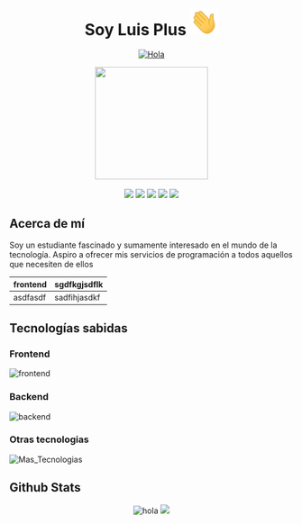 <div align="center">
  <h1> Soy Luis Plus <img src="https://raw.githubusercontent.com/ABSphreak/ABSphreak/master/gifs/Hi.gif" width="50px"> </h1>
   
  [![Hola](https://readme-typing-svg.demolab.com?font=Fira+Code&pause=1000&random=false&width=435&lines=El+mundo+de+la+tegnologia;Es+fascinante)](https://git.io/typing-svg)

  <img src="https://media.giphy.com/media/TEnXkcsHrP4YedChhA/giphy.gif" width="200" height="200" frameBorder="0" class="giphy-embed" allowFullScreen></img>
</div>

<div align="center">
  <div>
    <a href="https://discord.com/users/629045640273592350"><img src="https://skillicons.dev/icons?i=discord"/></a>
    <a href="https://mail.google.com/"><img src="https://skillicons.dev/icons?i=gmail"/></a>
    <a href="https://www.instagram.com/"><img src="https://skillicons.dev/icons?i=instagram"/></a>
    <a href="https://www.linkedin.com/"><img src="https://skillicons.dev/icons?i=linkedin"/></a>
    <a href="https://x.com/onlyWatching989"><img src="https://skillicons.dev/icons?i=twitter"/></a>
  </div>
</div>

<h2>Acerca de mí</h2>
<p>Soy un estudiante fascinado y sumamente interesado en el mundo de la tecnología. Aspiro a ofrecer mis servicios de programación a todos aquellos que necesiten de ellos</p>

| frontend | sgdfkgjsdflk |
| -------  | ------------ |
| asdfasdf | sadfihjasdkf |

<h2>Tecnologías sabidas</h2>
<h3>Frontend</h3>
  <img src="https://skillicons.dev/icons?i=html,css,js,figma,bootstrap,react,vite" alt="frontend">

<h3>Backend</h3>
  <img src="https://skillicons.dev/icons?i=nodejs,express,sequelize,mysql,cs,dotnet,postman" alt="backend">

<h3>Otras tecnologias</h3>
<img src="https://skillicons.dev/icons?i=arduino,git,github,vscode,visualstudio" alt="Mas_Tecnologias">


<h2>Github Stats</h2>
<div align="center">
  <img src="https://github-readme-stats.vercel.app/api?username=LuisMPlus&custom_title=Luis_Mamaní&include_all_commits=true&hide_rank=false&rank_icon=github&count_private=true&show_icons=true&line_height=25&title_color=7A7ADB&icon_color=2234AE&text_color=D3D3D3&bg_color=0,000000,130F40" alt="hola">

  <img src="https://github-readme-stats-eight-theta.vercel.app/api/top-langs/?username=LuisMPlus&card_width=415&layout=compact&langs_count=8&theme=algolia"/>
</div>





<!-- ![[linkedin](https://img.shields.io/badge/YouTube-%23FF0000.svg?style=for-the-badge&logo=YouTube&logoColor=white)(https://www.linkedin.com)]<> -->
